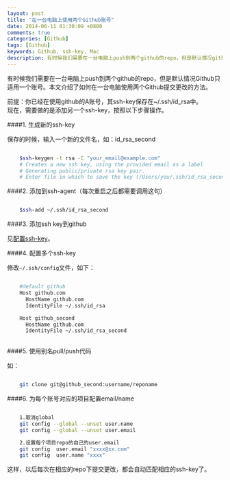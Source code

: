 ```yaml
---
layout: post
title: "在一台电脑上使用两个Github账号"
date: 2014-06-11 01:30:09 +0800
comments: true
categories: [Github]
tags: [Github]
keywords: Github, ssh-key, Mac
description: 有时候我们需要在一台电脑上push到两个github的repo，但是默认情况github只适用一个账号。本文介绍了如何在一台电脑使用两个Github提交更改的方法。
---
```


有时候我们需要在一台电脑上push到两个github的repo，但是默认情况Github只适用一个账号。本文介绍了如何在一台电脑使用两个Github提交更改的方法。
<!--more-->

前提：你已经在使用github的A账号，其ssh-key保存在~/.ssh/id_rsa中。  
现在，需要做的是添加另一个ssh-key，按照以下步骤操作。

####1. 生成新的ssh-key

保存的时候，输入一个新的文件名，如：id_rsa_second

``` bash

    $ssh-keygen -t rsa -C "your_email@example.com"
    # Creates a new ssh key, using the provided email as a label
    # Generating public/private rsa key pair.
    # Enter file in which to save the key (/Users/you/.ssh/id_rsa_second): [Press enter]

```

####2. 添加到ssh-agent（每次重启之后都需要调用这句）

``` bash

    $ssh-add ~/.ssh/id_rsa_second

```

####3. 添加ssh key到github

见[配置ssh-key](https://help.github.com/articles/generating-ssh-keys)。

####4. 配置多个ssh-key

修改`~/.ssh/config`文件，如下：


``` bash

    #default github
    Host github.com
      HostName github.com
      IdentityFile ~/.ssh/id_rsa

    Host github_second
      HostName github.com
      IdentityFile ~/.ssh/id_rsa_second
    
```


####5. 使用别名pull/push代码

如：

``` bash

    git clone git@github_second:username/reponame

```

####6. 为每个账号对应的项目配置email/name

``` bash

    1.取消global
    git config --global --unset user.name
    git config --global --unset user.email

    2.设置每个项目repo的自己的user.email
    git config  user.email "xxxx@xx.com"
    git config  user.name "xxxx"

```  

这样，以后每次在相应的repo下提交更改，都会自动匹配相应的ssh-key了。
